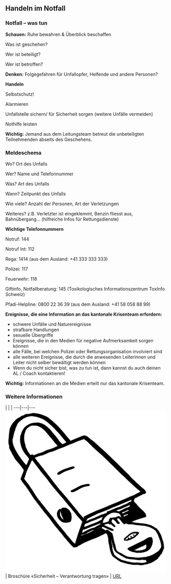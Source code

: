 Handeln im Notfall
----

### Notfall – was tun

**Schauen:** Ruhe bewahren & Überblick beschaffen

Was ist geschehen?

Wer ist beteiligt?

Wer ist betroffen?

**Denken:** Folgegefahren für Unfallopfer, Helfende und andere Personen? 

**Handeln**

Selbstschutz! 

Alarmieren

Unfallstelle sichern/ für Sicherheit sorgen (weitere Unfälle vermeiden)

Nothilfe leisten

**Wichtig:** Jemand aus dem Leitungsteam betreut die unbeteiligten Teilnehmenden abseits des Geschehens.
 

### Meldeschema
Wo? Ort des Unfalls

Wer? Name und Telefonnummer

Was? Art des Unfalls

Wann? Zeitpunkt des Unfalls

Wie viele? Anzahl der Personen, Art der Verletzungen

Weiteres? z.B. Verletzter ist eingeklemmt, Benzin fliesst aus, Bahnübergang... (hilfreiche Infos für Rettungsdienste)

**Wichtige Telefonnummern**

Notruf: 144

Notruf Int: 112

Rega: 1414 (aus dem Ausland: +41 333 333 333)

Polizei: 117

Feuerwehr: 118

Giftinfo, Notfallberatung: 145 (Toxikologisches Informationszentrum ToxInfo Schweiz)

Pfadi-Helpline: 0800 22 36 39 (aus dem Ausland: +41 58 058 88 99)

**Ereignisse, die eine Information an das kantonale Krisenteam erfordern:**

- schwere Unfälle und Naturereignisse 
- strafbare Handlungen
- sexuelle Übergriffe
- Ereignisse, die in den Medien für negative Aufmerksamkeit sorgen können 
- alle Fälle, bei welchen Polizei oder Rettungsorganisation involviert sind 
- alle weiteren Ereignisse, die durch die anwesenden Leiterinnen und Leiter nicht selber bewältigt werden können
- Wenn du nicht sicher bist, was zu tun ist, dann kannst du auch deinen AL / Coach kontaktieren!

**Wichtig:** Informationen an die Medien erteilt nur das kantonale Krisenteam.



### Weitere Informationen
 | | |
 ---|---|---
 ![Inhalte](Piktos/Pikto_8_Sicherheit.tif) | Broschüre «Sicherheit – Verantwortung tragen» | [URL](https://www.scout.ch/de/verband/downloads/ausbildung/cudesch/sicherheit)